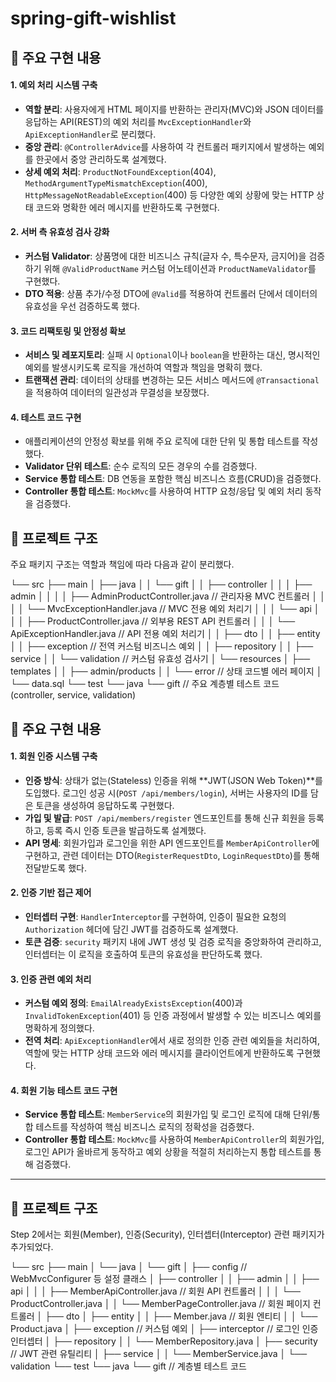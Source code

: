 # spring-gift-wishlist

## 🎁 주요 구현 내용

#### 1. 예외 처리 시스템 구축
- **역할 분리**: 사용자에게 HTML 페이지를 반환하는 관리자(MVC)와 JSON 데이터를 응답하는 API(REST)의 예외 처리를 `MvcExceptionHandler`와 `ApiExceptionHandler`로 분리했다.
- **중앙 관리**: `@ControllerAdvice`를 사용하여 각 컨트롤러 패키지에서 발생하는 예외를 한곳에서 중앙 관리하도록 설계했다.
- **상세 예외 처리**: `ProductNotFoundException`(404), `MethodArgumentTypeMismatchException`(400), `HttpMessageNotReadableException`(400) 등 다양한 예외 상황에 맞는 HTTP 상태 코드와 명확한 에러 메시지를 반환하도록 구현했다.

#### 2. 서버 측 유효성 검사 강화
- **커스텀 Validator**: 상품명에 대한 비즈니스 규칙(글자 수, 특수문자, 금지어)을 검증하기 위해 `@ValidProductName` 커스텀 어노테이션과 `ProductNameValidator`를 구현했다.
- **DTO 적용**: 상품 추가/수정 DTO에 `@Valid`를 적용하여 컨트롤러 단에서 데이터의 유효성을 우선 검증하도록 했다.

#### 3. 코드 리팩토링 및 안정성 확보
- **서비스 및 레포지토리**: 실패 시 `Optional`이나 `boolean`을 반환하는 대신, 명시적인 예외를 발생시키도록 로직을 개선하여 역할과 책임을 명확히 했다.
- **트랜잭션 관리**: 데이터의 상태를 변경하는 모든 서비스 메서드에 `@Transactional`을 적용하여 데이터의 일관성과 무결성을 보장했다.

#### 4. 테스트 코드 구현
- 애플리케이션의 안정성 확보를 위해 주요 로직에 대한 단위 및 통합 테스트를 작성했다.
- **Validator 단위 테스트**: 순수 로직의 모든 경우의 수를 검증했다.
- **Service 통합 테스트**: DB 연동을 포함한 핵심 비즈니스 흐름(CRUD)을 검증했다.
- **Controller 통합 테스트**: `MockMvc`를 사용하여 HTTP 요청/응답 및 예외 처리 동작을 검증했다.


## 📂 프로젝트 구조

주요 패키지 구조는 역할과 책임에 따라 다음과 같이 분리했다.


└── src
├── main
│   ├── java
│   │   └── gift
│   │       ├── controller
│   │       │   ├── admin
│   │       │   │   ├── AdminProductController.java  // 관리자용 MVC 컨트롤러
│   │       │   │   └── MvcExceptionHandler.java     // MVC 전용 예외 처리기
│   │       │   └── api
│   │       │       ├── ProductController.java       // 외부용 REST API 컨트롤러
│   │       │       └── ApiExceptionHandler.java     // API 전용 예외 처리기
│   │       ├── dto
│   │       ├── entity
│   │       ├── exception  // 전역 커스텀 비즈니스 예외
│   │       ├── repository
│   │       ├── service
│   │       └── validation // 커스텀 유효성 검사기
│   └── resources
│       ├── templates
│       │   ├── admin/products
│       │   └── error      // 상태 코드별 에러 페이지
│       └── data.sql
└── test
└── java
└── gift           // 주요 계층별 테스트 코드 (controller, service, validation)

## 🎁 주요 구현 내용

#### 1. 회원 인증 시스템 구축
- **인증 방식**: 상태가 없는(Stateless) 인증을 위해 **JWT(JSON Web Token)**를 도입했다. 로그인 성공 시(`POST /api/members/login`), 서버는 사용자의 ID를 담은 토큰을 생성하여 응답하도록 구현했다.
- **가입 및 발급**: `POST /api/members/register` 엔드포인트를 통해 신규 회원을 등록하고, 등록 즉시 인증 토큰을 발급하도록 설계했다.
- **API 명세**: 회원가입과 로그인을 위한 API 엔드포인트를 `MemberApiController`에 구현하고, 관련 데이터는 DTO(`RegisterRequestDto`, `LoginRequestDto`)를 통해 전달받도록 했다.

#### 2. 인증 기반 접근 제어
- **인터셉터 구현**: `HandlerInterceptor`를 구현하여, 인증이 필요한 요청의 `Authorization` 헤더에 담긴 JWT를 검증하도록 설계했다.
- **토큰 검증**: `security` 패키지 내에 JWT 생성 및 검증 로직을 중앙화하여 관리하고, 인터셉터는 이 로직을 호출하여 토큰의 유효성을 판단하도록 했다.

#### 3. 인증 관련 예외 처리
- **커스텀 예외 정의**: `EmailAlreadyExistsException`(400)과 `InvalidTokenException`(401) 등 인증 과정에서 발생할 수 있는 비즈니스 예외를 명확하게 정의했다.
- **전역 처리**: `ApiExceptionHandler`에서 새로 정의한 인증 관련 예외들을 처리하여, 역할에 맞는 HTTP 상태 코드와 에러 메시지를 클라이언트에게 반환하도록 구현했다.

#### 4. 회원 기능 테스트 코드 구현
- **Service 통합 테스트**: `MemberService`의 회원가입 및 로그인 로직에 대해 단위/통합 테스트를 작성하여 핵심 비즈니스 로직의 정확성을 검증했다.
- **Controller 통합 테스트**: `MockMvc`를 사용하여 `MemberApiController`의 회원가입, 로그인 API가 올바르게 동작하고 예외 상황을 적절히 처리하는지 통합 테스트를 통해 검증했다.
---

## 📂 프로젝트 구조

Step 2에서는 회원(Member), 인증(Security), 인터셉터(Interceptor) 관련 패키지가 추가되었다.

└── src
├── main
│   └── java
│       └── gift
│           ├── config       // WebMvcConfigurer 등 설정 클래스
│           ├── controller
│           │   ├── admin
│           │   ├── api
│           │   │   ├── MemberApiController.java // 회원 API 컨트롤러
│           │   │   └── ProductController.java
│           │   └── MemberPageController.java  // 회원 페이지 컨트롤러
│           ├── dto
│           ├── entity
│           │   ├── Member.java  // 회원 엔티티
│           │   └── Product.java
│           ├── exception    // 커스텀 예외
│           ├── interceptor  // 로그인 인증 인터셉터
│           ├── repository
│           │   └── MemberRepository.java
│           ├── security     // JWT 관련 유틸리티
│           ├── service
│           │   └── MemberService.java
│           └── validation
└── test
└── java
└── gift           // 계층별 테스트 코드